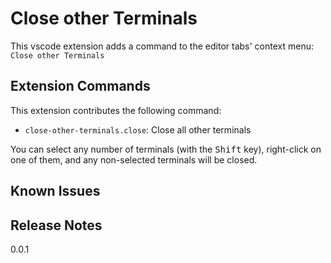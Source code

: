 # Close other Terminals

This vscode extension adds a command to the editor tabs' context menu: `Close other Terminals`  

## Extension Commands

This extension contributes the following command:

* `close-other-terminals.close`: Close all other terminals

You can select any number of terminals (with the <kbd>Shift</kbd> key), right-click on one of them, and any non-selected terminals will be closed.

## Known Issues

## Release Notes

0.0.1
